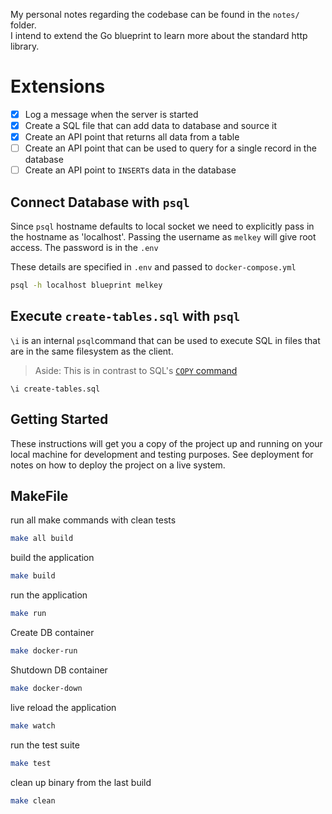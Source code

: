 My personal notes regarding the codebase can be found in the `notes/` folder. <br />
I intend to extend the Go blueprint to learn more about the standard http library.

# Extensions

- [x] Log a message when the server is started
- [x] Create a SQL file that can add data to database and source it
- [x] Create an API point that returns all data from a table
- [ ] Create an API point that can be used to query for a single record in the database
- [ ] Create an API point to `INSERT`s data in the database

## Connect Database with `psql`

Since `psql` hostname defaults to local socket we need to explicitly pass in the hostname as 'localhost'.
Passing the username as `melkey` will give root access. The password is in the `.env`

These details are specified in `.env` and passed to `docker-compose.yml`

```bash
psql -h localhost blueprint melkey
```

## Execute `create-tables.sql` with `psql`

`\i` is an internal `psql`command that can be used to execute SQL in files that are in the same filesystem as the client.

> Aside: This is in contrast to SQL's [`COPY` command](https://www.postgresql.org/docs/16/sql-copy.html)

```
\i create-tables.sql
```

## Getting Started

These instructions will get you a copy of the project up and running on your local machine for development and testing purposes. See deployment for notes on how to deploy the project on a live system.

## MakeFile

run all make commands with clean tests

```bash
make all build
```

build the application

```bash
make build
```

run the application

```bash
make run
```

Create DB container

```bash
make docker-run
```

Shutdown DB container

```bash
make docker-down
```

live reload the application

```bash
make watch
```

run the test suite

```bash
make test
```

clean up binary from the last build

```bash
make clean
```
